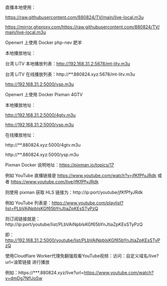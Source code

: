 直播本地使用：

https://raw.githubusercontent.com/880824/TV/main/live-local.m3u

https://mirror.ghproxy.com/https://raw.githubusercontent.com/880824/TV/main/live-local.m3u

Openwrt 上使用 Docker php-nev 肥羊

本地播放地址：

台湾 LiTV 本地播放列表：http://192.168.31.2:5678/mt-litv.m3u

台湾 LiTV 在线播放列表：http://**.880824.xyz:5678/mt-litv.m3u

http://192.168.31.2:5000/ysp.m3u

Openwrt 上使用 Docker Pixman 4GTV 

本地播放地址：

http://192.168.31.2:5000/4gtv.m3u

http://192.168.31.2:5000/ysp.m3u

在线播放地址：

http://**.880824.xyz:5000/4gtv.m3u

http://**.880824.xyz:5000/ysp.m3u

Pixman Docker 说明地址：https://pixman.io/topics/17

例如 YouTube 直播链接是 https://www.youtube.com/watch?v=jfKfPfyJRdk 或者 https://www.youtube.com/live/jfKfPfyJRdk

则使用 pixman 获取 HLS 链接为：http://ip:port/youtube/jfKfPfyJRdk

例如 YouTube 列表是：https://www.youtube.com/playlist?list=PLbVAiNpblsKGf65bYnJtiaZpKEsSTyPzQ

则订阅链接就是：http://ip:port/youtube/list/PLbVAiNpblsKGf65bYnJtiaZpKEsSTyPzQ

即：http://192.168.31.2:5000/youtube/list/PLbVAiNpblsKGf65bYnJtiaZpKEsSTyPzQ

使用Cloudflare Worker代理免翻强观看YouTube视频：访问：自定义域名/live?url=油管链接 进行播放

例如：https://***.880824.xyz/live?url=https://www.youtube.com/watch?v=dmDg7NfUoSw
